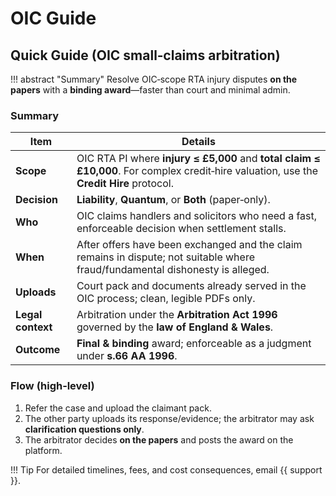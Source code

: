 # OIC Guide

## Quick Guide (OIC small‑claims arbitration)

!!! abstract "Summary"
    Resolve OIC‑scope RTA injury disputes **on the papers** with a **binding award**—faster than court and minimal admin.

### Summary

| Item | Details |
|---|---|
| **Scope** | OIC RTA PI where **injury ≤ £5,000** and **total claim ≤ £10,000**. For complex credit‑hire valuation, use the **Credit Hire** protocol. |
| **Decision** | **Liability**, **Quantum**, or **Both** (paper‑only). |
| **Who** | OIC claims handlers and solicitors who need a fast, enforceable decision when settlement stalls. |
| **When** | After offers have been exchanged and the claim remains in dispute; not suitable where fraud/fundamental dishonesty is alleged. |
| **Uploads** | Court pack and documents already served in the OIC process; clean, legible PDFs only. |
| **Legal context** | Arbitration under the **Arbitration Act 1996** governed by the **law of England & Wales**. |
| **Outcome** | **Final & binding** award; enforceable as a judgment under **s.66 AA 1996**. |

### Flow (high‑level)

1. Refer the case and upload the claimant pack.
2. The other party uploads its response/evidence; the arbitrator may ask **clarification questions only**.
3. The arbitrator decides **on the papers** and posts the award on the platform.

!!! Tip
    For detailed timelines, fees, and cost consequences, email {{ support }}.
